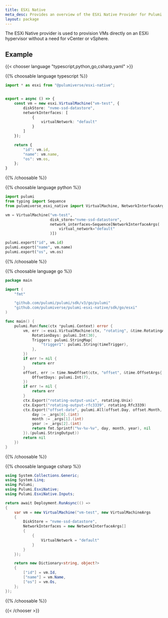 ```yaml
---
title: ESXi Native
meta_desc: Provides an overview of the ESXi Native Provider for Pulumi.
layout: package
---
```


The ESXi Native provider is used to provision VMs directly on an ESXi hypervisor without a need for vCenter or vSphere.

## Example

{{< chooser language "typescript,python,go,csharp,yaml" >}}


{{% choosable language typescript %}}
```typescript
import * as esxi from "@pulumiverse/esxi-native";


export = async () => {
    const vm = new esxi.VirtualMachine("vm-test", {
        diskStore: "nvme-ssd-datastore",
        networkInterfaces: [
            {
                virtualNetwork: "default"
            }
        ]
    });

    return {
        "id": vm.id,
        "name": vm.name,
        "os": vm.os,
    };
}
```
{{% /choosable %}}

{{% choosable language python %}}
```python
import pulumi
from typing import Sequence
from pulumiverse_esxi_native import VirtualMachine, NetworkInterfaceArgs

vm = VirtualMachine("vm-test",
                    disk_store="nvme-ssd-datastore",
                    network_interfaces=Sequence[NetworkInterfaceArgs(
                        virtual_network="default"
                    )])

pulumi.export("id", vm.id)
pulumi.export("name", vm.name)
pulumi.export("os", vm.os)
```
{{% /choosable %}}

{{% choosable language go %}}
```go
package main

import (
	"fmt"

	"github.com/pulumi/pulumi/sdk/v3/go/pulumi"
	"github.com/pulumiverse/pulumi-esxi-native/sdk/go/esxi"
)

func main() {
	pulumi.Run(func(ctx *pulumi.Context) error {
		vm, err := esxi.VirtualMachine(ctx, "rotating", &time.RotatingArgs{
			RotationDays: pulumi.Int(30),
			Triggers: pulumi.StringMap{
				"trigger1": pulumi.String(timeTrigger),
			},
		})
		if err != nil {
			return err
		}
		offset, err := time.NewOffset(ctx, "offset", &time.OffsetArgs{
			OffsetDays: pulumi.Int(7),
		})
		if err != nil {
			return err
		}
		ctx.Export("rotating-output-unix", rotating.Unix)
		ctx.Export("rotating-output-rfc3339", rotating.Rfc3339)
		ctx.Export("offset-date", pulumi.All(offset.Day, offset.Month, offset.Year).ApplyT(func(_args []interface{}) (string, error) {
			day := _args[0].(int)
			month := _args[1].(int)
			year := _args[2].(int)
			return fmt.Sprintf("%v-%v-%v", day, month, year), nil
		}).(pulumi.StringOutput))
		return nil
	})
}
```
{{% /choosable %}}

{{% choosable language csharp %}}
```csharp
using System.Collections.Generic;
using System.Linq;
using Pulumi;
using Pulumi.EsxiNative;
using Pulumi.EsxiNative.Inputs;

return await Deployment.RunAsync(() =>
{
    var vm = new VirtualMachine("vm-test", new VirtualMachineArgs
    {
        DiskStore = "nvme-ssd-datastore",
        NetworkInterfaces = new NetworkInterfaceArgs[]
        {
            {
                VirtualNetwork = "default"
            }
        }
    });

    return new Dictionary<string, object?>
    {
        ["id"] = vm.Id,
        ["name"] = vm.Name,
        ["os"] = vm.Os,
    };
});
```
{{% /choosable %}}

{{< /chooser >}}